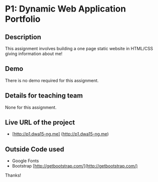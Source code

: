 # P1: Dynamic Web Application Portfolio


## Description
 This assignment involves building a one page static website in HTML/CSS giving information about me!


## Demo
There is no demo required for this assignment.


## Details for teaching team
None for this assignment.


## Live URL of the project
* [http://p1.dwa15-ng.me] (http://p1.dwa15-ng.me)


## Outside Code used
* Google Fonts
* Bootstrap [http://getbootstrap.com/](http://getbootstrap.com/)

Thanks!
